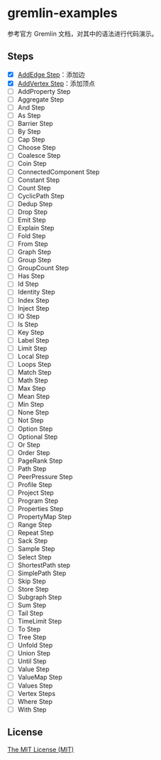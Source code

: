 # gremlin-examples

参考官方 Gremlin 文档，对其中的语法进行代码演示。

## Steps

- [x] [AddEdge Step](./steps/AddEdge)：添加边
- [x] [AddVertex Step](./steps/AddVertex)：添加顶点
- [ ] AddProperty Step
- [ ] Aggregate Step
- [ ] And Step
- [ ] As Step
- [ ] Barrier Step
- [ ] By Step
- [ ] Cap Step
- [ ] Choose Step
- [ ] Coalesce Step
- [ ] Coin Step
- [ ] ConnectedComponent Step
- [ ] Constant Step
- [ ] Count Step
- [ ] CyclicPath Step
- [ ] Dedup Step
- [ ] Drop Step
- [ ] Emit Step
- [ ] Explain Step
- [ ] Fold Step
- [ ] From Step
- [ ] Graph Step
- [ ] Group Step
- [ ] GroupCount Step
- [ ] Has Step
- [ ] Id Step
- [ ] Identity Step
- [ ] Index Step
- [ ] Inject Step
- [ ] IO Step
- [ ] Is Step
- [ ] Key Step
- [ ] Label Step
- [ ] Limit Step
- [ ] Local Step
- [ ] Loops Step
- [ ] Match Step
- [ ] Math Step
- [ ] Max Step
- [ ] Mean Step
- [ ] Min Step
- [ ] None Step
- [ ] Not Step
- [ ] Option Step
- [ ] Optional Step
- [ ] Or Step
- [ ] Order Step
- [ ] PageRank Step
- [ ] Path Step
- [ ] PeerPressure Step
- [ ] Profile Step
- [ ] Project Step
- [ ] Program Step
- [ ] Properties Step
- [ ] PropertyMap Step
- [ ] Range Step
- [ ] Repeat Step
- [ ] Sack Step
- [ ] Sample Step
- [ ] Select Step
- [ ] ShortestPath step
- [ ] SimplePath Step
- [ ] Skip Step
- [ ] Store Step
- [ ] Subgraph Step
- [ ] Sum Step
- [ ] Tail Step
- [ ] TimeLimit Step
- [ ] To Step
- [ ] Tree Step
- [ ] Unfold Step
- [ ] Union Step
- [ ] Until Step
- [ ] Value Step
- [ ] ValueMap Step
- [ ] Values Step
- [ ] Vertex Steps
- [ ] Where Step
- [ ] With Step

## License

[The MIT License (MIT)](./LICENSE)